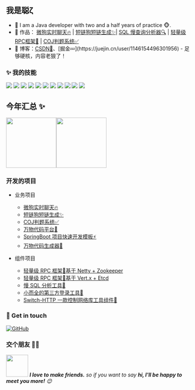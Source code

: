 ## 我是聪ζ

- 🌹 I am a Java developer with two and a half years of practice 🐵.
- 🏡 作品： <a href="https://github.com/lhccong/we-go" target="_blank">微狗实时聊天🔥</a> | <a href="https://github.com/lhccong/short-link-dog-backend" target="_blank">短链狗短链生成✨</a>| <a href="https://github.com/lhccong/sql-slow-mirror" target="_blank">SQL 慢查询分析器🔍</a> | <a href="https://github.com/lhccong/CRPC" target="_blank">轻量级RPC框架🚀</a> | <a href="https://github.com/lhccong/Coj-backend" target="_blank">COJ判题系统✅</a> 
- :pencil: 博客：[CSDN💬](https://blog.csdn.net/LHCong_)、[掘金💤](https://juejin.cn/user/1146154496301956) - 足够硬核，内容老狠了！


### ✨ 我的技能   

![](https://img.shields.io/badge/-Java-4C7491?style=flat-square&logo=java&logoColor=fff)
![](https://img.shields.io/badge/-Spring-5FB832?style=flat-square&logo=Spring&logoColor=fff)
![](https://img.shields.io/badge/-Python-3e74a2?style=flat-square&logo=Python&logoColor=fff)
![](https://img.shields.io/badge/-Node.js-339933?style=flat-square&logo=Node.js&logoColor=fff)
![](https://img.shields.io/badge/-Vue-4fc08d?style=flat-square&logo=Vue.js&logoColor=fff)
![](https://img.shields.io/badge/-React-2d98ce?style=flat-square&logo=React&logoColor=fff)
![](https://img.shields.io/badge/-Docker-2496ED?style=flat-square&logo=Docker&logoColor=fff)
![](https://img.shields.io/badge/-Linux-000000?style=flat-square&logo=Linux&logoColor=fff)
![](https://img.shields.io/badge/-MySQL-4479A1?style=flat-square&logo=MySQL&logoColor=fff)
![](https://img.shields.io/badge/-Redis-DC382D?style=flat-square&logo=Redis&logoColor=fff)
![](https://img.shields.io/badge/-Git-E84E31?style=flat-square&logo=Git&logoColor=fff)


## 今年汇总 ✨

<img align="" height="137px" src="https://github-readme-stats.vercel.app/api?username=lhccong&hide_title=true&hide_border=true&show_icons=true&include_all_commits=true&line_height=21&bg_color=0,EC6C6C,FFD479,FFFC79,73FA79&theme=graywhite&locale=cn" /><img align="" height="137px" src="https://github-readme-stats.vercel.app/api/top-langs/?username=lhccong&hide_title=true&hide_border=true&layout=compact&bg_color=0,73FA79,73FDFF,D783FF&theme=graywhite&locale=cn" />
### 开发的项目

- 业务项目
  - [微狗实时聊天🔥](https://github.com/lhccong/we-go)
  - [短链狗短链生成✨](https://github.com/lhccong/short-link-dog-backend)
  - [COJ判题系统✅](https://github.com/lhccong/Coj-backend)
  - [万物代码平台🌱](https://github.com/lhccong/wanwu-code-backend)
  - [SpringBoot 项目快速开发模板⚡](https://github.com/lhccong/springboot-init)
  - [万物代码生成器🚀](https://github.com/lhccong/wanwu-generator)





- 组件项目
  - [轻量级 RPC 框架🚀基于 Netty + Zookeeper](https://github.com/lhccong/CRPC)
  - [轻量级 RPC 框架🚀基于 Vert.x + Etcd](https://github.com/lhccong/cong-rpc)
  - [慢 SQL 分析工具🌱](https://github.com/lhccong/sql-slow-mirror)
  - [小而全的第三方登录工具🧊](https://github.com/lhccong/OneAuth)
  - [Switch-HTTP 一款控制网络库工具组件💭](https://github.com/lhccong/switch-http)



### 🎉 Get in touch

[![GitHub](https://img.shields.io/badge/GitHub-grey?logo=github)](https://github.com/lhccong)
### 交个朋友 👬🏻

<img src="https://media.giphy.com/media/LnQjpWaON8nhr21vNW/giphy.gif" width="60"> <em><b>I love to make friends.</b> so if you want to say <b>hi, I'll be happy to meet you more!</b> 😊</em>

